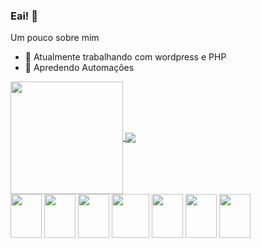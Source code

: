 ### Eai! 👋

Um pouco sobre mim
- 🔭 Atualmente trabalhando com wordpress e PHP
- 🌱 Apredendo Automações


<a href="https://github.com/joseduardoamorim/github-readme-stats">
  <img height="180em" align="center" src="https://github-readme-stats.vercel.app/api?username=joseduardoamorim&count_private=true&show_icons=true&theme=jolly&locale=pt-br" />
</a>
<a href="https://github.com/joseduardoamorimi/convoychat">
  <img align="center" src="https://github-readme-stats.vercel.app/api/top-langs/?username=joseduardoamorim&locale=pt-br&theme=jolly" />
</a>
<div style="display: inline_block">
<img align="center" height="70" width="50" src="https://cdn.jsdelivr.net/gh/devicons/devicon/icons/html5/html5-original.svg" />
<img align="center" height="70" width="50" src="https://cdn.jsdelivr.net/gh/devicons/devicon/icons/css3/css3-original.svg" />
<img align="center" height="70" width="50" src="https://cdn.jsdelivr.net/gh/devicons/devicon/icons/javascript/javascript-original.svg" />
<img align="center" height="70" width="60" src="https://cdn.jsdelivr.net/gh/devicons/devicon/icons/bootstrap/bootstrap-original.svg" />
<img align="center" height="70" width="50" src="https://cdn.jsdelivr.net/gh/devicons/devicon/icons/wordpress/wordpress-plain.svg" />
<img align="center" height="70" width="50" src="https://cdn.jsdelivr.net/gh/devicons/devicon/icons/php/php-original.svg" /> 
<img align="center" height="70" width="50" src="https://cdn.jsdelivr.net/gh/devicons/devicon/icons/vscode/vscode-original.svg" />
</div>

##

